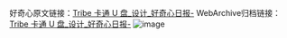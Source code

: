 好奇心原文链接：[Tribe 卡通 U 盘_设计_好奇心日报-](https://www.qdaily.com/articles/9608.html)
WebArchive归档链接：[Tribe 卡通 U 盘_设计_好奇心日报-](http://web.archive.org/web/20190623154616/https://www.qdaily.com/articles/9608.html)
![image](http://ww3.sinaimg.cn/large/007d5XDply1g3vfw5tgznj30u03faai5)
